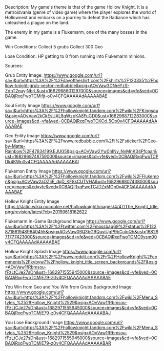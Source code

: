 Description:
My game's theme is that of the game Hollow Knight. It is a metroidvania (genre of video game) where 
the player explores the world of Hollownest and embarks on a journey to defeat the Radiance which
has unleashed a plague on the land.

The enemy in my game is a Flukemarm, one of the many bosses in the game.

Win Conditions: 
Collect 5 grubs
Collect 300 Geo

Lose Condition:
HP getting to 0 from running into Flukemarm minions.

Sources: 

Grub Entity Image:
https://www.google.com/url?sa=i&url=https%3A%2F%2Fdayoftheshirt.com%2Fshirts%2F120335%2Fhollow-knight-grub-vector-redbubble&psig=AOvVaw3DNreYzS-ZdnT2quyjNbrL&ust=1682968601297000&source=images&cd=vfe&ved=0CBAQjRxqFwoTCMifjt-o0v4CFQAAAAAdAAAAABAE

Soul Entity Image
https://www.google.com/url?sa=i&url=https%3A%2F%2Fhollowknight.fandom.com%2Fwiki%2FKingsoul&psig=AOvVaw2kCkEsUAL8qWzpKA8FuGD0&ust=1682968712283000&source=images&cd=vfe&ved=0CBAQjRxqFwoTCKCd_5Op0v4CFQAAAAAdAAAAABAE

Geo Entity Image
https://www.google.com/url?sa=i&url=https%3A%2F%2Fwww.redbubble.com%2Fi%2Fsticker%2FGeo-by-Matte-Rainbow%2F47834199.EJUG5&psig=AOvVaw2Yw0hINy_NyMnK34Pfoaar&ust=1682968749759000&source=images&cd=vfe&ved=0CBAQjRxqFwoTCPDk4KWp0v4CFQAAAAAdAAAAABAI

Flukemon Entity Image
https://www.google.com/url?sa=i&url=https%3A%2F%2Fhollowknight.fandom.com%2Fwiki%2FFlukemon&psig=AOvVaw2aOZIiE_dqD_KF8sCUTVHA&ust=1682968807438000&source=images&cd=vfe&ved=0CBAQjRxqFwoTCJDZxMGp0v4CFQAAAAAdAAAAABAE

Hollow Knight Entity Image
https://static.wikia.nocookie.net/hollowknight/images/4/47/The_Knight_Idle.png/revision/latest?cb=20190618162622

Flukemarm In-Game Background Image
https://www.google.com/url?sa=i&url=https%3A%2F%2Ftwitter.com%2Fmossbag69%2Fstatus%2F1228718619489640455&psig=AOvVaw06Q3bG9QuviUgP9bCuloQh&ust=1682971777423000&source=images&cd=vfe&ved=0CBAQjRxqFwoTCMC9ysm00v4CFQAAAAAdAAAAABAE

Hollow Knight Splash Image
https://www.google.com/url?sa=i&url=https%3A%2F%2Fwww.reddit.com%2Fr%2FHollowKnight%2Fcomments%2Fkybyw7%2Fhollow_knight_title_screen_backgrounds%2F&psig=AOvVaw1fRbmsou-fFzLtCJe27sDh&ust=1682971555945000&source=images&cd=vfe&ved=0CBAQjRxqFwoTCMjE79-z0v4CFQAAAAAdAAAAABAE

You Win from Geo and You Win from Grubs Background Image
https://www.google.com/url?sa=i&url=https%3A%2F%2Fhollowknight.fandom.com%2Fwiki%2FMenu_Styles_%2528Hollow_Knight%2529&psig=AOvVaw1fRbmsou-fFzLtCJe27sDh&ust=1682971555945000&source=images&cd=vfe&ved=0CBAQjRxqFwoTCMjE79-z0v4CFQAAAAAdAAAAABAJ

You Lose Background Image
https://www.google.com/url?sa=i&url=https%3A%2F%2Fhollowknight.fandom.com%2Fwiki%2FMenu_Styles_%2528Hollow_Knight%2529&psig=AOvVaw1fRbmsou-fFzLtCJe27sDh&ust=1682971555945000&source=images&cd=vfe&ved=0CBAQjRxqFwoTCMjE79-z0v4CFQAAAAAdAAAAABAR

